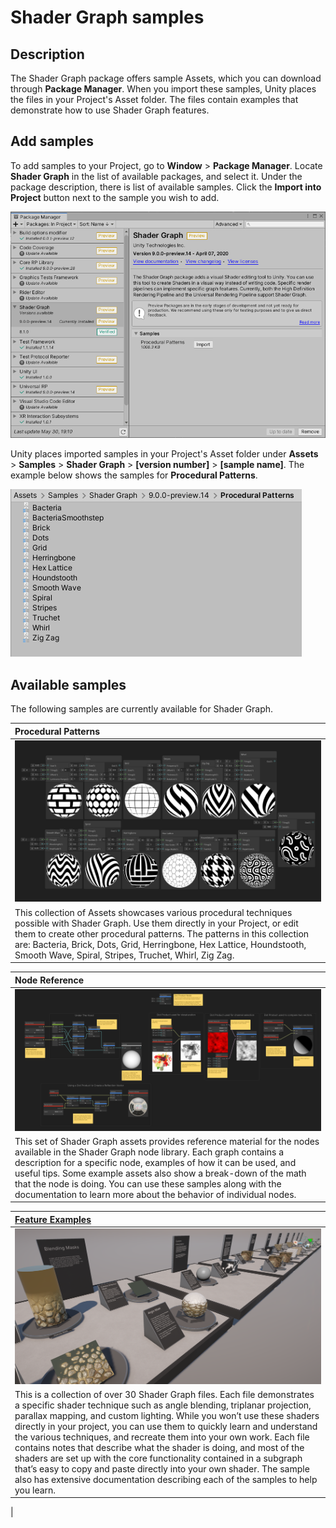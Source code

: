 # Shader Graph samples

## Description

The Shader Graph package offers sample Assets, which you can download through **Package Manager**. When you import these samples, Unity places the files in your Project's Asset folder. The files contain examples that demonstrate how to use Shader Graph features.

## Add samples

To add samples to your Project, go to **Window** > **Package Manager**. Locate **Shader Graph** in the list of available packages, and select it. Under the package description, there is list of available samples. Click the **Import into Project** button next to the sample you wish to add.

![](images/PatternSamples_01.png)

Unity places imported samples in your Project's Asset folder under **Assets** > **Samples** > **Shader Graph** > **[version number]** > **[sample name]**. The example below shows the samples for **Procedural Patterns**.

![](images/PatternSamples_02.png)

## Available samples

The following samples are currently available for Shader Graph.

| Procedural Patterns |
|:--------------------|
|![](images/Patterns_Page.png) |
| This collection of Assets showcases various procedural techniques possible with Shader Graph. Use them directly in your Project, or edit them to create other procedural patterns. The patterns in this collection are: Bacteria, Brick, Dots, Grid, Herringbone, Hex Lattice, Houndstooth, Smooth Wave, Spiral, Stripes, Truchet, Whirl, Zig Zag. |


| Node Reference |
|:--------------------|
|![](images/NodeReferenceSamples.png) |
| This set of Shader Graph assets provides reference material for the nodes available in the Shader Graph node library. Each graph contains a description for a specific node, examples of how it can be used, and useful tips. Some example assets also show a break-down of the math that the node is doing. You can use these samples along with the documentation to learn more about the behavior of individual nodes. |

| [Feature Examples](Shader-Graph-Sample-Feature-Examples.md) |
|:--------------------|
|![](images/FeatureExamplesSample.png) |
| This is a collection of over 30 Shader Graph files.  Each file demonstrates a specific shader technique such as angle blending, triplanar projection, parallax mapping, and custom lighting. While you won’t use these shaders directly in your project, you can use them to quickly learn and understand the various techniques, and recreate them into your own work. Each file contains notes that describe what the shader is doing, and most of the shaders are set up with the core functionality contained in a subgraph that’s easy to copy and paste directly into your own shader. The sample also has extensive documentation describing each of the samples to help you learn.
 |